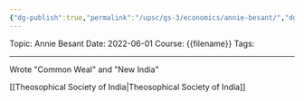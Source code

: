 ```yaml
---
{"dg-publish":true,"permalink":"/upsc/gs-3/economics/annie-besant/","dgHomeLink":true,"dgPassFrontmatter":false}
---
```


Topic: Annie Besant
Date: 2022-06-01
Course: {{filename}}
Tags: 

---



Wrote "Common Weal" and "New India"

 [[Theosophical Society of India|Theosophical Society of India]]